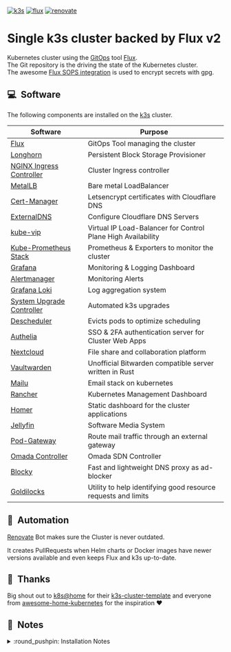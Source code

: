 [//]: # "renovate: githubReleaseVar repo=k3s-io/k3s"
[![k3s](https://img.shields.io/badge/k8s-v1.23.4+k3s1-orange?style=for-the-badge&logo=kubernetes)](https://k3s.io/)
[![flux](https://img.shields.io/badge/GitOps-Flux-blue?style=for-the-badge&logo=git)](https://fluxcd.io/)
[![renovate](https://img.shields.io/badge/renovate-enabled-brightgreen?style=for-the-badge&logo=renovatebot)](https://github.com/renovatebot/renovate)
<!-- [![pre-commit](https://img.shields.io/badge/pre--commit-enabled-brightgreen?logo=pre-commit&logoColor=white&style=for-the-badge)](https://github.com/pre-commit/pre-commit) -->

# Single k3s cluster backed by Flux v2

Kubernetes cluster using the [GitOps](https://www.weave.works/blog/what-is-gitops-really) tool [Flux](https://fluxcd.io/).  
The Git repository is the driving the state of the Kubernetes cluster.  
The awesome [Flux SOPS integration](https://toolkit.fluxcd.io/guides/mozilla-sops/) is used to encrypt secrets with gpg.

## :computer:&nbsp; Software

The following components are installed on the [k3s](https://k3s.io/) cluster.

| Software                                                                          | Purpose                                                       |
| --------------------------------------------------------------------------------- | ------------------------------------------------------------- |
| [Flux](https://fluxcd.io)                                                         | GitOps Tool managing the cluster                              |
| [Longhorn](https://longhorn.io)                                                   | Persistent Block Storage Provisioner                          |
| [NGINX Ingress Controller](https://kubernetes.github.io/ingress-nginx)            | Cluster Ingress controller                                    |
| [MetalLB](https://metallb.universe.tf)                                            | Bare metal LoadBalancer                                       |
| [Cert-Manager](https://cert-manager.io)                                           | Letsencrypt certificates with Cloudflare DNS                  |
| [ExternalDNS](https://github.com/kubernetes-sigs/external-dns)                    | Configure Cloudflare DNS Servers                              |
| [kube-vip](https://github.com/kube-vip/kube-vip)                                  | Virtual IP Load-Balancer for Control Plane High Availability  |
| [Kube-Prometheus Stack](https://github.com/prometheus-operator/kube-prometheus)   | Prometheus & Exporters to monitor the cluster                 |
| [Grafana](https://grafana.com)                                                    | Monitoring & Logging Dashboard                                |
| [Alertmanager](https://prometheus.io/docs/alerting/latest/alertmanager)           | Monitoring Alerts                                             |
| [Grafana Loki](https://grafana.com/oss/loki)                                      | Log aggregation system                                        |
| [System Upgrade Controller](https://github.com/rancher/system-upgrade-controller) | Automated k3s upgrades                                        |
| [Descheduler](https://github.com/kubernetes-sigs/descheduler)                     | Evicts pods to optimize scheduling                            |
| [Authelia](https://www.authelia.com)                                              | SSO & 2FA authentication server for Cluster Web Apps          |
| [Nextcloud](https://nextcloud.com)                                                | File share and collaboration platform                         |
| [Vaultwarden](https://github.com/dani-garcia/vaultwarden)                         | Unofficial Bitwarden compatible server written in Rust        |
| [Mailu](https://mailu.io/)                                                        | Email stack on kubernetes                                     |
| [Rancher](https://rancher.com/products/rancher)                                   | Kubernetes Management Dashboard                               |
| [Homer](https://github.com/bastienwirtz/homer)                                    | Static dashboard for the cluster applications                 |
| [Jellyfin](https://jellyfin.org/)                                                 | Software Media System                                         |
| [Pod-Gateway](https://github.com/k8s-at-home/pod-gateway)                         | Route mail traffic through an external gateway                |
| [Omada Controller](https://www.tp-link.com/de/omada-sdn)                          | Omada SDN Controller                                          |
| [Blocky](https://github.com/0xERR0R/blocky)                                       | Fast and lightweight DNS proxy as ad-blocker                  |
| [Goldilocks](https://github.com/FairwindsOps/goldilocks)                          | Utility to help identifying good resource requests and limits |


## :robot:&nbsp; Automation

[Renovate](https://www.whitesourcesoftware.com/free-developer-tools/renovate) Bot makes sure the Cluster is never outdated.

It creates PullRequests when Helm charts or Docker images have newer versions available and even keeps Flux and k3s up-to-date.

## :handshake:&nbsp; Thanks

Big shout out to [k8s@home](https://github.com/k8s-at-home) for their [k3s-cluster-template](https://github.com/k8s-at-home/template-cluster-k3s) and everyone from [awesome-home-kubernetes](https://github.com/k8s-at-home/awesome-home-kubernetes) for the inspiration :heart:

## :open_book:&nbsp; Notes

<details>
    <summary>:round_pushpin: Installation Notes</summary>
<br>
1. :warning:&nbsp; Install pre-commit hooks

```sh
pre-commit install-hooks
```

2. Encrypt all secrets with SOPS

```sh
export GPG_TTY=$(tty)
sops --encrypt --in-place ./cluster/base/cluster-secrets.sops.yaml
```

3. Pre-create the `flux-system` namespace

```sh
kubectl create namespace flux-system --dry-run=client -o yaml | kubectl apply -f -
```

4. Add the Flux GPG key in-order for Flux to decrypt SOPS secrets

```sh
sops -d ./flux-sops-gpg-secret.sops.yaml | kubectl apply -f -
```

5. Add the Flux SSH key in-order for Flux to pull private git repositories

```sh
sops -d ./flux-secret.sops.yaml | kubectl apply -f -
```

6. Push everything & Install Flux

```sh
kubectl apply --kustomize=./cluster/base/flux-system
```

:round_pushpin: Due to race conditions with the Flux CRDs you will have to run the below command twice. There should be no errors on this second run.

</details>

